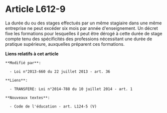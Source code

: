 # Article L612-9

La durée du ou des stages effectués par un même stagiaire dans une même entreprise ne peut excéder six mois par année
d'enseignement. Un décret fixe les formations pour lesquelles il peut être dérogé à cette durée de stage compte tenu des
spécificités des professions nécessitant une durée de pratique supérieure, auxquelles préparent ces formations.

**Liens relatifs à cet article**

	**Modifié par**:

	  - Loi n°2013-660 du 22 juillet 2013 - art. 36

	**Liens**:

	  - TRANSFERE: Loi n°2014-788 du 10 juillet 2014 - art. 1

	**Nouveaux textes**:

	  - Code de l'éducation - art. L124-5 (V)
